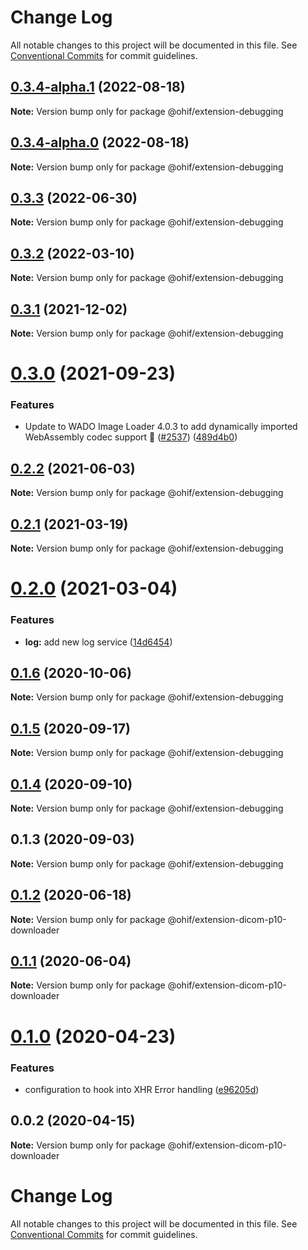 # Change Log

All notable changes to this project will be documented in this file.
See [Conventional Commits](https://conventionalcommits.org) for commit guidelines.

## [0.3.4-alpha.1](https://github.com/OHIF/Viewers/compare/@ohif/extension-debugging@0.3.4-alpha.0...@ohif/extension-debugging@0.3.4-alpha.1) (2022-08-18)

**Note:** Version bump only for package @ohif/extension-debugging





## [0.3.4-alpha.0](https://github.com/OHIF/Viewers/compare/@ohif/extension-debugging@0.3.3...@ohif/extension-debugging@0.3.4-alpha.0) (2022-08-18)

**Note:** Version bump only for package @ohif/extension-debugging





## [0.3.3](https://github.com/OHIF/Viewers/compare/@ohif/extension-debugging@0.3.2...@ohif/extension-debugging@0.3.3) (2022-06-30)

**Note:** Version bump only for package @ohif/extension-debugging





## [0.3.2](https://github.com/OHIF/Viewers/compare/@ohif/extension-debugging@0.3.1...@ohif/extension-debugging@0.3.2) (2022-03-10)

**Note:** Version bump only for package @ohif/extension-debugging





## [0.3.1](https://github.com/OHIF/Viewers/compare/@ohif/extension-debugging@0.3.0...@ohif/extension-debugging@0.3.1) (2021-12-02)

**Note:** Version bump only for package @ohif/extension-debugging





# [0.3.0](https://github.com/OHIF/Viewers/compare/@ohif/extension-debugging@0.2.2...@ohif/extension-debugging@0.3.0) (2021-09-23)


### Features

* Update to WADO Image Loader 4.0.3 to add dynamically imported WebAssembly codec support 🚀 ([#2537](https://github.com/OHIF/Viewers/issues/2537)) ([489d4b0](https://github.com/OHIF/Viewers/commit/489d4b0584f4657ceda1c5b9b68d5e9733827e47))





## [0.2.2](https://github.com/OHIF/Viewers/compare/@ohif/extension-debugging@0.2.1...@ohif/extension-debugging@0.2.2) (2021-06-03)

**Note:** Version bump only for package @ohif/extension-debugging





## [0.2.1](https://github.com/OHIF/Viewers/compare/@ohif/extension-debugging@0.2.0...@ohif/extension-debugging@0.2.1) (2021-03-19)

**Note:** Version bump only for package @ohif/extension-debugging





# [0.2.0](https://github.com/OHIF/Viewers/compare/@ohif/extension-debugging@0.1.6...@ohif/extension-debugging@0.2.0) (2021-03-04)


### Features

* **log:** add new log service ([14d6454](https://github.com/OHIF/Viewers/commit/14d6454eafaa2ccb50e133c2945c9558052ea27e))





## [0.1.6](https://github.com/OHIF/Viewers/compare/@ohif/extension-debugging@0.1.5...@ohif/extension-debugging@0.1.6) (2020-10-06)

**Note:** Version bump only for package @ohif/extension-debugging





## [0.1.5](https://github.com/OHIF/Viewers/compare/@ohif/extension-debugging@0.1.4...@ohif/extension-debugging@0.1.5) (2020-09-17)

**Note:** Version bump only for package @ohif/extension-debugging





## [0.1.4](https://github.com/OHIF/Viewers/compare/@ohif/extension-debugging@0.1.3...@ohif/extension-debugging@0.1.4) (2020-09-10)

**Note:** Version bump only for package @ohif/extension-debugging





## 0.1.3 (2020-09-03)

**Note:** Version bump only for package @ohif/extension-debugging





## [0.1.2](https://github.com/OHIF/Viewers/compare/@ohif/extension-dicom-p10-downloader@0.1.1...@ohif/extension-dicom-p10-downloader@0.1.2) (2020-06-18)

**Note:** Version bump only for package @ohif/extension-dicom-p10-downloader





## [0.1.1](https://github.com/OHIF/Viewers/compare/@ohif/extension-dicom-p10-downloader@0.1.0...@ohif/extension-dicom-p10-downloader@0.1.1) (2020-06-04)

**Note:** Version bump only for package @ohif/extension-dicom-p10-downloader





# [0.1.0](https://github.com/OHIF/Viewers/compare/@ohif/extension-dicom-p10-downloader@0.0.2...@ohif/extension-dicom-p10-downloader@0.1.0) (2020-04-23)


### Features

* configuration to hook into XHR Error handling ([e96205d](https://github.com/OHIF/Viewers/commit/e96205de35e5bec14dc8a9a8509db3dd4e6ecdb6))





## 0.0.2 (2020-04-15)

**Note:** Version bump only for package @ohif/extension-dicom-p10-downloader





# Change Log

All notable changes to this project will be documented in this file. See
[Conventional Commits](https://conventionalcommits.org) for commit guidelines.
